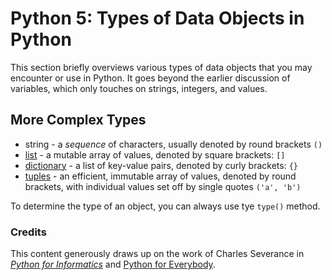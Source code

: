 # Python 5: Types of Data Objects in Python

This section briefly overviews various types of data objects that you may encounter or use in Python. It goes beyond the earlier discussion of variables, which only touches on strings, integers, and values. 

## More Complex Types

* string - a *sequence* of characters, usually denoted by round brackets ```()```
* [list](https://www.py4e.com/html3/08-lists) - a mutable array of values, denoted by square brackets: ```[]```
* [dictionary](https://www.py4e.com/html3/09-dictionaries) - a list of key-value pairs, denoted by curly brackets: ```{}```
* [tuples](https://www.py4e.com/html3/10-tuples) - an efficient, immutable array of values, denoted by round brackets, with individual values set off by single quotes ```('a', 'b')```

To determine the type of an object, you can always use tye ```type()``` method.

### Credits
This content generously draws up on the work of Charles Severance in [_Python for Informatics_](http://www.pythonlearn.com/book.php) and [Python for Everybody](https://www.py4e.com/). 
